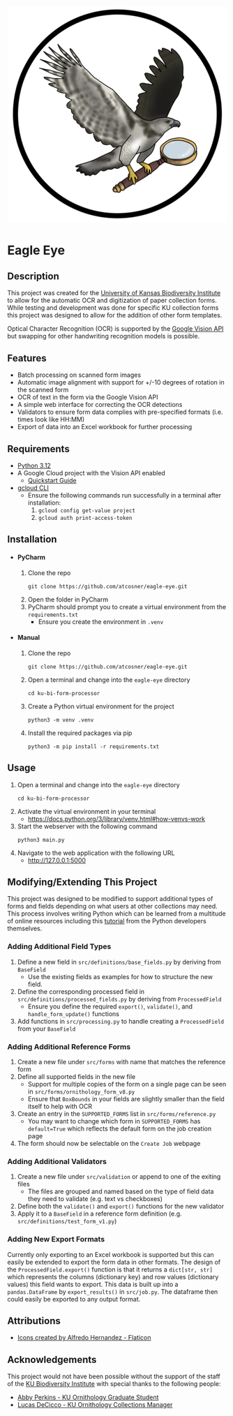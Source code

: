 <h1 align="center"><img src="/webserver/static/images/eagle_eye_logo.png"></h1>

Eagle Eye
===============================

Description
-----------
This project was created for the [University of Kansas Biodiversity Institute](https://biodiversity.ku.edu/) to allow for the automatic OCR and digitization of paper collection forms.
While testing and development was done for specific KU collection forms this project was designed to allow for the addition of other form templates.

Optical Character Recognition (OCR) is supported by the [Google Vision API](https://cloud.google.com/vision?hl=en) but swapping for other handwriting recognition models is possible.


Features
--------
* Batch processing on scanned form images
* Automatic image alignment with support for +/-10 degrees of rotation in the scanned form
* OCR of text in the form via the Google Vision API
* A simple web interface for correcting the OCR detections
* Validators to ensure form data complies with pre-specified formats (i.e. times look like HH:MM)
* Export of data into an Excel workbook for further processing


Requirements
-------------
* [Python 3.12](https://www.python.org/)
* A Google Cloud project with the Vision API enabled
  * [Quickstart Guide](https://cloud.google.com/vision/docs/setup)
* [gcloud CLI](https://cloud.google.com/sdk/docs/install)
  * Ensure the following commands run successfully in a terminal after installation:
    1. `gcloud config get-value project`
    2. `gcloud auth print-access-token`

Installation
-------------
* #### PyCharm
  1. Clone the repo
      ```commandline
      git clone https://github.com/atcosner/eagle-eye.git
      ```
  2. Open the folder in PyCharm
  3. PyCharm should prompt you to create a virtual environment from the `requirements.txt`
     * Ensure you create the environment in `.venv`
* #### Manual
  1. Clone the repo
      ```commandline
      git clone https://github.com/atcosner/eagle-eye.git
      ```
  2. Open a terminal and change into the `eagle-eye` directory
      ```commandline
      cd ku-bi-form-processor
      ```
  3. Create a Python virtual environment for the project
      ```commandline
      python3 -m venv .venv
      ```
  4. Install the required packages via pip
      ```commandline
      python3 -m pip install -r requirements.txt
      ```

Usage
-----
1. Open a terminal and change into the `eagle-eye` directory
    ```commandline
    cd ku-bi-form-processor
    ```
2. Activate the virtual environment in your terminal
   * https://docs.python.org/3/library/venv.html#how-venvs-work
3. Start the webserver with the following command
    ```commandline
    python3 main.py
    ```
4. Navigate to the web application with the following URL
   * http://127.0.0.1:5000

Modifying/Extending This Project
-------------------------------
This project was designed to be modified to support additional types of forms and fields depending on what users at
other collections may need. This process involves writing Python which can be learned from a multitude of online
resources including this [tutorial](https://docs.python.org/3/tutorial/index.html) from the Python developers themselves.

### Adding Additional Field Types
1. Define a new field in `src/definitions/base_fields.py` by deriving from `BaseField`
   * Use the existing fields as examples for how to structure the new field.
2. Define the corresponding processed field in `src/definitions/processed_fields.py` by deriving from `ProcessedField`
   * Ensure you define the required `export()`, `validate()`, and `handle_form_update()` functions
3. Add functions in `src/processing.py` to handle creating a `ProcessedField` from your `BaseField`

### Adding Additional Reference Forms
1. Create a new file under `src/forms` with name that matches the reference form
2. Define all supported fields in the new file
   * Support for multiple copies of the form on a single page can be seen in `src/forms/ornithology_form_v8.py`
   * Ensure that `BoxBounds` in your fields are slightly smaller than the field itself to help with OCR
3. Create an entry in the `SUPPORTED_FORMS` list in `src/forms/reference.py`
   * You may want to change which form in `SUPPORTED_FORMS` has `default=True` which reflects the default form on the job creation page
4. The form should now be selectable on the `Create Job` webpage

### Adding Additional Validators
1. Create a new file under `src/validation` or append to one of the exiting files
   * The files are grouped and named based on the type of field data they need to validate (e.g. text vs checkboxes)
2. Define both the `validate()` and `export()` functions for the new validator
3. Apply it to a `BaseField` in a reference form definition (e.g. `src/definitions/test_form_v1.py`)

### Adding New Export Formats
Currently only exporting to an Excel workbook is supported but this can easily be extended to export the form data in
other formats. The design of the `ProcessedField.export()` function is that it returns a `dict[str, str]` which
represents the columns (dictionary key) and row values (dictionary values) this field wants to export. This data is
built up into a `pandas.DataFrame` by `export_results()` in `src/job.py`. The dataframe then could easily be exported to
any output format.


Attributions
------------
* <a href="https://www.flaticon.com/authors/alfredo-hernandez">Icons created by Alfredo Hernandez - Flaticon</a>


Acknowledgements
---------------
This project would not have been possible without the support of the staff of the [KU Biodiversity Institute](https://biodiversity.ku.edu/)
with special thanks to the following people:
* [Abby Perkins - KU Ornithology Graduate Student](https://github.com/abbycperkins)
* [Lucas DeCicco - KU Ornithology Collections Manager](https://www.lhdecicco.com/)
